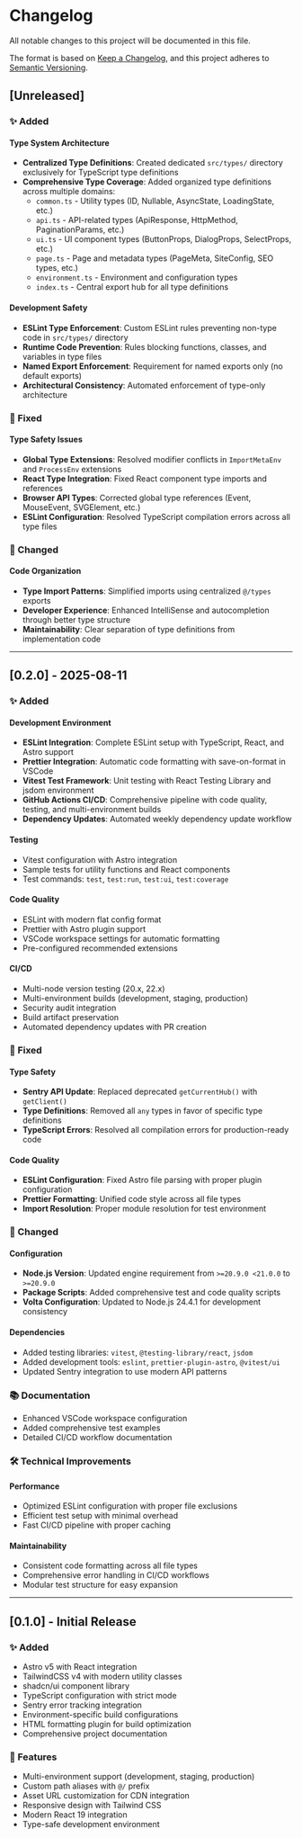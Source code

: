 # Changelog

All notable changes to this project will be documented in this file.

The format is based on [Keep a Changelog](https://keepachangelog.com/en/1.0.0/),
and this project adheres to
[Semantic Versioning](https://semver.org/spec/v2.0.0.html).

## [Unreleased]

### ✨ Added

#### Type System Architecture

- **Centralized Type Definitions**: Created dedicated `src/types/` directory
  exclusively for TypeScript type definitions
- **Comprehensive Type Coverage**: Added organized type definitions across
  multiple domains:
  - `common.ts` - Utility types (ID, Nullable, AsyncState, LoadingState, etc.)
  - `api.ts` - API-related types (ApiResponse, HttpMethod, PaginationParams,
    etc.)
  - `ui.ts` - UI component types (ButtonProps, DialogProps, SelectProps, etc.)
  - `page.ts` - Page and metadata types (PageMeta, SiteConfig, SEO types, etc.)
  - `environment.ts` - Environment and configuration types
  - `index.ts` - Central export hub for all type definitions

#### Development Safety

- **ESLint Type Enforcement**: Custom ESLint rules preventing non-type code in
  `src/types/` directory
- **Runtime Code Prevention**: Rules blocking functions, classes, and variables
  in type files
- **Named Export Enforcement**: Requirement for named exports only (no default
  exports)
- **Architectural Consistency**: Automated enforcement of type-only architecture

### 🔧 Fixed

#### Type Safety Issues

- **Global Type Extensions**: Resolved modifier conflicts in `ImportMetaEnv` and
  `ProcessEnv` extensions
- **React Type Integration**: Fixed React component type imports and references
- **Browser API Types**: Corrected global type references (Event, MouseEvent,
  SVGElement, etc.)
- **ESLint Configuration**: Resolved TypeScript compilation errors across all
  type files

### 🔄 Changed

#### Code Organization

- **Type Import Patterns**: Simplified imports using centralized `@/types`
  exports
- **Developer Experience**: Enhanced IntelliSense and autocompletion through
  better type structure
- **Maintainability**: Clear separation of type definitions from implementation
  code

---

## [0.2.0] - 2025-08-11

### ✨ Added

#### Development Environment

- **ESLint Integration**: Complete ESLint setup with TypeScript, React, and
  Astro support
- **Prettier Integration**: Automatic code formatting with save-on-format in
  VSCode
- **Vitest Test Framework**: Unit testing with React Testing Library and jsdom
  environment
- **GitHub Actions CI/CD**: Comprehensive pipeline with code quality, testing,
  and multi-environment builds
- **Dependency Updates**: Automated weekly dependency update workflow

#### Testing

- Vitest configuration with Astro integration
- Sample tests for utility functions and React components
- Test commands: `test`, `test:run`, `test:ui`, `test:coverage`

#### Code Quality

- ESLint with modern flat config format
- Prettier with Astro plugin support
- VSCode workspace settings for automatic formatting
- Pre-configured recommended extensions

#### CI/CD

- Multi-node version testing (20.x, 22.x)
- Multi-environment builds (development, staging, production)
- Security audit integration
- Build artifact preservation
- Automated dependency updates with PR creation

### 🔧 Fixed

#### Type Safety

- **Sentry API Update**: Replaced deprecated `getCurrentHub()` with
  `getClient()`
- **Type Definitions**: Removed all `any` types in favor of specific type
  definitions
- **TypeScript Errors**: Resolved all compilation errors for production-ready
  code

#### Code Quality

- **ESLint Configuration**: Fixed Astro file parsing with proper plugin
  configuration
- **Prettier Formatting**: Unified code style across all file types
- **Import Resolution**: Proper module resolution for test environment

### 🔄 Changed

#### Configuration

- **Node.js Version**: Updated engine requirement from `>=20.9.0 <21.0.0` to
  `>=20.9.0`
- **Package Scripts**: Added comprehensive test and code quality scripts
- **Volta Configuration**: Updated to Node.js 24.4.1 for development consistency

#### Dependencies

- Added testing libraries: `vitest`, `@testing-library/react`, `jsdom`
- Added development tools: `eslint`, `prettier-plugin-astro`, `@vitest/ui`
- Updated Sentry integration to use modern API patterns

### 📚 Documentation

- Enhanced VSCode workspace configuration
- Added comprehensive test examples
- Detailed CI/CD workflow documentation

### 🛠️ Technical Improvements

#### Performance

- Optimized ESLint configuration with proper file exclusions
- Efficient test setup with minimal overhead
- Fast CI/CD pipeline with proper caching

#### Maintainability

- Consistent code formatting across all file types
- Comprehensive error handling in CI/CD workflows
- Modular test structure for easy expansion

---

## [0.1.0] - Initial Release

### ✨ Added

- Astro v5 with React integration
- TailwindCSS v4 with modern utility classes
- shadcn/ui component library
- TypeScript configuration with strict mode
- Sentry error tracking integration
- Environment-specific build configurations
- HTML formatting plugin for build optimization
- Comprehensive project documentation

### 🎯 Features

- Multi-environment support (development, staging, production)
- Custom path aliases with `@/` prefix
- Asset URL customization for CDN integration
- Responsive design with Tailwind CSS
- Modern React 19 integration
- Type-safe development environment
